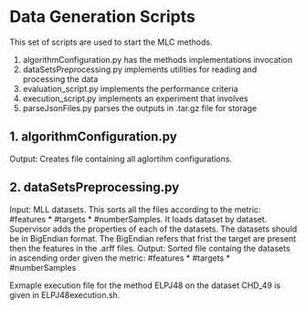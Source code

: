 # Data Generation Scripts

This set of scripts are used to start the MLC methods. 

1. algorithmConfiguration.py has the methods implementations invocation
2. dataSetsPreprocessing.py implements utilities for reading and processing the data
3. evaluation_script.py implements the performance criteria
4. execution_script.py implements an experiment that involves   
5. parseJsonFiles.py parses the outputs in .tar.gz file for storage



## 1. algorithmConfiguration.py
Output: Creates file containing all aglortihm configurations.


## 2. dataSetsPreprocessing.py
Input: MLL datasets.
This sorts all the files according to the metric: #features * #targets * #numberSamples.
It loads dataset by dataset. 
Supervisor adds the properties of each of the datasets.
The datasets should be in BigEndian format. The BigEndian refers that frist the target are present then the features in the .arff files.
Output: Sorted file containg the datasets in ascending order given the metric: #features * #targets * #numberSamples

Exmaple execution file for the method ELPJ48 on the dataset CHD_49 is given in ELPJ48execution.sh. 
